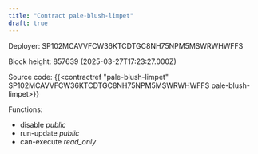 ```yaml
---
title: "Contract pale-blush-limpet"
draft: true
---
```

Deployer: SP102MCAVVFCW36KTCDTGC8NH75NPM5MSWRWHWFFS


 



Block height: 857639 (2025-03-27T17:23:27.000Z)

Source code: {{<contractref "pale-blush-limpet" SP102MCAVVFCW36KTCDTGC8NH75NPM5MSWRWHWFFS pale-blush-limpet>}}

Functions:

* disable _public_
* run-update _public_
* can-execute _read_only_
